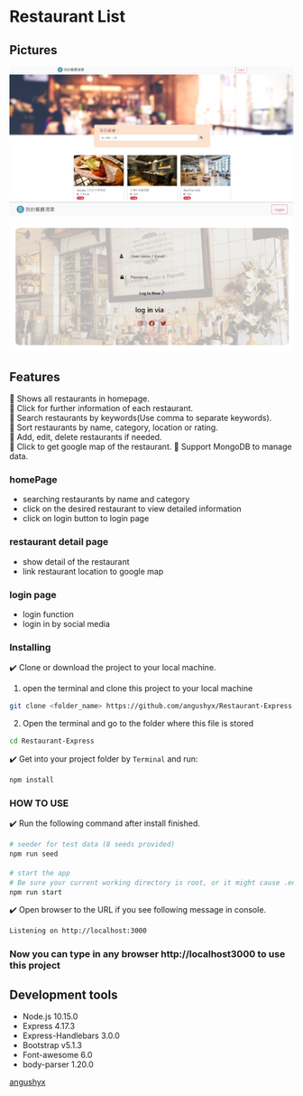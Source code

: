 # Restaurant List


## Pictures
![image](https://github.com/angushyx/Restaurant-Express/blob/main/public/image/hmoePage.png?raw=true)
![image](https://github.com/angushyx/Restaurant-Express/blob/main/public/image/loginPage.png?raw=true)

## Features
:star2: Shows all restaurants in homepage.  
:star2: Click for further information of each restaurant.  
:star2: Search restaurants by keywords(Use comma to separate keywords).  
:star2: Sort restaurants by name, category, location or rating.  
:star2: Add, edit, delete restaurants if needed.  
:star2: Click to get google map of the restaurant.
:star2: Support MongoDB to manage data.  

### homePage
- searching restaurants by name and category
- click on the desired restaurant to view detailed information
- click on login button to login page
### restaurant detail page
- show detail of the restaurant
- link restaurant location to google map
### login page
- login function
- login in by social media


### Installing

:heavy_check_mark: Clone or download the project to your local machine.  

1. open the terminal and clone this project to your local machine
```bash
git clone <folder_name> https://github.com/angushyx/Restaurant-Express.git
```

2. Open the terminal and go to the folder where this file is stored
```bash
cd Restaurant-Express
```
:heavy_check_mark: Get into your project folder by `Terminal` and run:  
```bash
npm install
```
### HOW TO USE

:heavy_check_mark:  Run the following command after install finished.  
```bash
# seeder for test data (8 seeds provided)
npm run seed

# start the app
# Be sure your current working directory is root, or it might cause .env loading error!
npm run start
```
:heavy_check_mark:  Open browser to the URL if you see following message in console.  
```bash
Listening on http://localhost:3000
```

### Now you can type in any browser http://localhost3000 to use this project

## Development tools
- Node.js 10.15.0
- Express 4.17.3
- Express-Handlebars 3.0.0
- Bootstrap v5.1.3
- Font-awesome 6.0
- body-parser 1.20.0

[angushyx](https://github.com/angushyx)